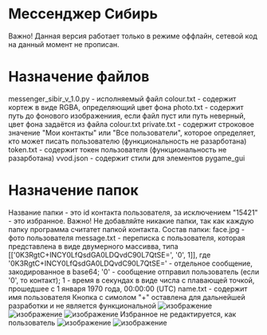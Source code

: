 # Мессенджер Сибирь
Важно! Данная версия работает только в режиме оффлайн, сетевой код на данный момент не прописан.
# Назначение файлов
messenger_sibir_v_1.0.py - исполняемый файл
colour.txt - содержит кортеж в виде RGBA, определяющий цвет фона
photo.txt - содержит путь до фонового изображениия, если файл пуст или путь неверный, цвет фона задаётся из файла colour.txt
private.txt - содержит строковое значение "Мои контакты" или "Все пользователи", которое определяет, кто может писать пользователю (функциональность не разарботана)
token.txt - содержит токен пользователя (функциональность не разарботана)
vvod.json - содержит стили для элементов pygame_gui
# Назначение папок
Название папки - это id контакта пользователя, за исключением "15421" - это избранное.
Важно! Не добавляйте никакие папки, так как каждую папку программа считатет папкой контакта.
Состав папки:
face.jpg - фото пользователя
message.txt - переписка с пользователя, которая представлена в виде двумерного массивва, типа [['0K3RgtC+INCY0LfQsdGA0LDQvdC90L7QtSE=', '0', 1]], где '0K3RgtC+INCY0LfQsdGA0LDQvdC90L7QtSE=' - отдельное сообщение, закодированное в base64; '0' - сообщение отправил пользователь (если '0', то контакт); 1 - время в секундах в виде числа с плавающей точкой, прошедшее с 1 января 1970 года, 00:00:00 (UTC)
name.txt - содержит имя пользователя
Кнопка с симолом "+" оставлена для дальнейшей разработки и не является функциональной
![изображение](https://user-images.githubusercontent.com/104255472/186124806-d01cb407-4311-445f-92ee-38c091ad26da.png)
![изображение](https://user-images.githubusercontent.com/104255472/186124906-bb8d25c6-47d0-4937-83cc-e4feec2ef5eb.png)
![изображение](https://user-images.githubusercontent.com/104255472/186124986-acabcf27-befc-4684-947b-6597d96b0f24.png)
Избранное не редактируется, как пользователь
![изображение](https://user-images.githubusercontent.com/104255472/186125125-f738f3d5-356d-4dd1-9c2e-fd9f7dc13598.png)
![изображение](https://user-images.githubusercontent.com/104255472/186125217-5cb4f8a2-a161-40a6-99dc-e06dfe62e6b3.png)
